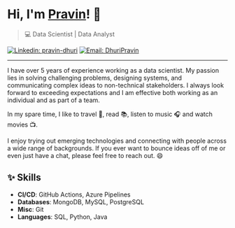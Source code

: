 # Hi, I'm [Pravin](https://dhuripravin.github.io)! 👋

>  💻 Data Scientist | Data Analyst

[![Linkedin: pravin-dhuri](https://img.shields.io/badge/-Pravin%20Dhuri-blue?style=flat-square&logo=Linkedin&logoColor=white&link=https://www.linkedin.com/in/pravindhuri/)](https://www.linkedin.com/in/pravindhuri/)
[![Email: DhuriPravin](https://img.shields.io/badge/Email-pravindhuri-red)](mailto:dhuri.p@northeastern.edu)


---

I have over 5 years of experience working as a data scientist.
My passion lies in solving challenging problems, designing systems, and communicating complex ideas to non-technical stakeholders.
I always look forward to exceeding expectations and I am effective both working as an individual and as part of a team.

In my spare time, I like to travel :walking:, read :books:, listen to music :headphones: and watch movies :tv:.

I enjoy trying out emerging technologies and connecting with people across a wide range of backgrounds. 
If you ever want to bounce ideas off of me or even just have a chat, please feel free to reach out. 😄

<!--## ⚡ Stats
![Pravin's GitHub Stats](https://github-readme-stats.vercel.app/api?username=DhuriPravin&hide=["issues"]&show_icons=true)-->

##  :sparkles: Skills  

- **CI/CD**: GitHub Actions, Azure Pipelines
- **Databases**: MongoDB, MySQL, PostgreSQL
- **Misc**: Git
- **Languages**: SQL, Python, Java
